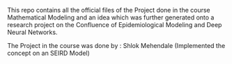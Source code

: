 This repo contains all the official files of the Project done in the course Mathematical Modeling and an idea which was further generated onto a research project on the Confluence of Epidemiological Modeling and Deep Neural Networks.

The Project in the course was done by :
Shlok Mehendale (Implemented the concept on an SEIRD Model)
